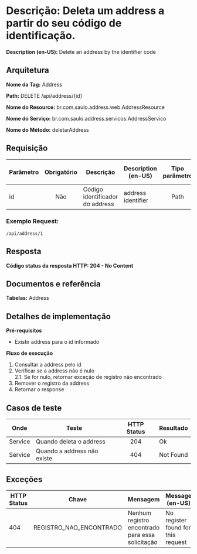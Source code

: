 # **Descrição:** Deleta um address a partir do seu código de identificação.

**Description (en-US):** Delete an address by the identifier code

## **Arquitetura**

**Nome da Tag:** Address

**Path:** DELETE /api/address/{id}

**Nome do Resource:** br.com.saulo.address.web.AddressResource

**Nome do Serviço:** br.com.saulo.address.servicos.AddressServico

**Nome do Método:** deletarAddress

## **Requisição**

|Parâmetro | Obrigatório | Descrição | Description (en-US) | Tipo parâmetro | Tipo de dados | Exemplo | Validador |
|---|:---:|---|---|:---:|:---:|---|---|
| id | Não | Código identificador do address | address identifier | Path | Long  | 1 |

### **Exemplo Request:**
```
/api/address/1
```
## **Resposta**

**Código status da resposta HTTP: 204 - No Content**

## **Documentos e referência**

**Tabelas:** Address

## **Detalhes de implementação**

**Pré-requisitos**
* Existir address para o id informado

**Fluxo de execução**

1. Consultar a address pelo id
2. Verificar se a address não é nulo  
2.1. Se for nulo, retornar exceção de registro não encontrado  
3. Remover o registro da address
4. Retornar o response

## **Casos de teste**

| Onde | Teste | HTTP Status | Resultado |
| --- | --- | :---: | --- |
| Service | Quando deleta o address | 204 | Ok |
| Service | Quando a address não existe | 404 | Not Found |

## **Exceções**

| HTTP Status | Chave | Mensagem | Message (en-US) |
|---|---|---|---|
| 404 | REGISTRO_NAO_ENCONTRADO | Nenhum registro encontrado para essa solicitação | No register found for this request |